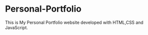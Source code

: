 # Personal-Portfolio

This is My Personal Portfolio website developed with HTML,CSS and JavaScript.

